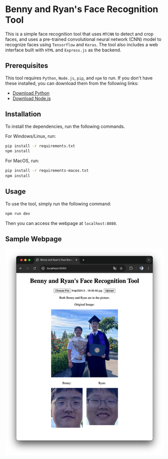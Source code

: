 # Benny and Ryan's Face Recognition Tool

This is a simple face recognition tool that uses `MTCNN` to detect and crop faces, and uses a pre-trained convolutional neural network (CNN) model to recognize faces using `Tensorflow` and `Keras`. The tool also includes a web interface built with `HTML` and `Express.js` as the backend.

## Prerequisites

This tool requires `Python`, `Node.js`, `pip`, and `npm` to run. If you don't have these installed, you can download them from the following links:

- [Download Python](https://www.python.org/downloads/)
- [Download Node.js](https://nodejs.org/)

## Installation

To install the dependencies, run the following commands.

For Windows/Linux, run:

```bash
pip install -r requirements.txt
npm install
```

For MacOS, run:

```bash
pip install -r requirements-macos.txt
npm install
```

## Usage

To use the tool, simply run the following command:

```bash
npm run dev
```

Then you can access the webpage at `localhost:8080`.

## Sample Webpage

![Sample Webpage](./assets/image.png)